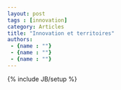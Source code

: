 ```yaml
---
layout: post
tags : [innovation]
category: Articles
title: "Innovation et territoires"
authors:
 - {name : ""}
 - {name : ""}
 - {name : ""}
---
```

{% include JB/setup %}
